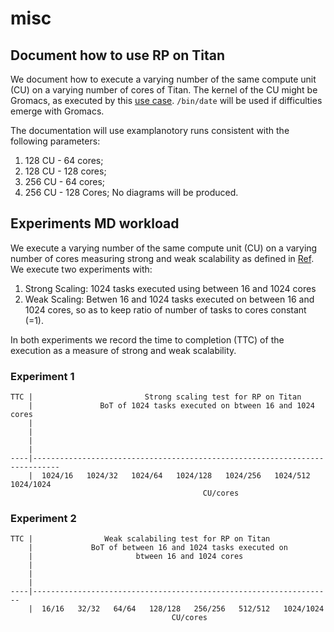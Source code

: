 # misc

## Document how to use RP on Titan 

We document how to execute a varying number of the same compute unit (CU) on a varying number of cores of Titan. The kernel of the CU might be Gromacs, as executed by this [use case](https://docs.google.com/document/d/1a8i38Z_aROQgylRNtbsePGH6UovRJgg0WW4gbk5kW4A/edit#heading=h.8tk04bz0vj23). `/bin/date` will be used if difficulties emerge with Gromacs.

The documentation will use examplanotory runs consistent with the following parameters:
1. 128 CU - 64 cores;
2. 128 CU - 128 cores;
3. 256 CU - 64 cores;
4. 256 CU - 128 Cores;
No diagrams will be produced.

## Experiments MD workload

We execute a varying number of the same compute unit (CU) on a varying number of cores measuring strong and weak scalability as defined in [Ref](https://arxiv.org/pdf/1602.00678.pdf). We execute two experiments with:

1. Strong Scaling: 1024 tasks executed using between 16 and 1024 cores
2. Weak Scaling: Betwen 16 and 1024 tasks executed on between 16 and 1024 cores, so as to keep ratio of number of tasks to cores constant (=1).

In both experiments we record the time to completion (TTC) of the execution as a measure of strong and weak scalability.

### Experiment 1
```
TTC |                         Strong scaling test for RP on Titan
    |               BoT of 1024 tasks executed on btween 16 and 1024 cores
    |
    |
    |
    |
----|----------------------------------------------------------------------------
    |  1024/16   1024/32   1024/64   1024/128   1024/256   1024/512   1024/1024
                                           CU/cores
```

### Experiment 2
```
TTC |                Weak scalabiling test for RP on Titan
    |             BoT of between 16 and 1024 tasks executed on
    |                       btween 16 and 1024 cores
    |
    |
    |
----|-------------------------------------------------------------------
    |  16/16   32/32   64/64   128/128   256/256   512/512   1024/1024
                                    CU/cores

```
